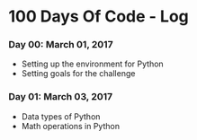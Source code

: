 

# 100 Days Of Code - Log


### Day 00: March 01, 2017
* Setting up the environment for Python
* Setting goals for the challenge 

### Day 01: March 03, 2017
* Data types of Python
* Math operations in Python
